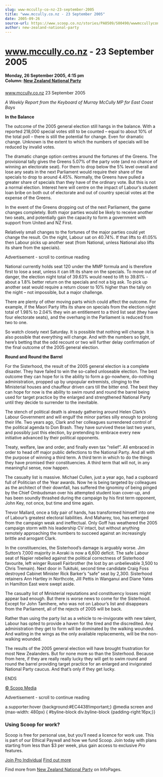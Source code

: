 ```yaml
---
slug: www-mccully-co-nz-23-september-2005
title: "www.mccully.co.nz - 23 September 2005"
date: 2005-09-26
source-url: https://www.scoop.co.nz/stories/PA0509/S00490/wwwmccullyconz-23-september-2005.htm
author: new-zealand-national-party
---
```

www.mccully.co.nz - 23 September 2005
=====================================

**Monday, 26 September 2005, 4:15 pm**  
**Column: [New Zealand National Party](https://info.scoop.co.nz/New_Zealand_National_Party)**

### 

www.mccully.co.nz 23 September 2005

_A Weekly Report from the Keyboard of Murray McCully MP for East Coast Bays_

**In the Balance**

The outcome of the 2005 general election still hangs in the balance. With a reported 218,000 special votes still to be counted – equal to about 10% of the total poll – there is still the potential for change. Even for dramatic change. Unknown is the extent to which the numbers of specials will be reduced by invalid votes.

The dramatic change option centres around the fortunes of the Greens. The provisional tally gives the Greens 5.07% of the party vote (and no chance of winning an electorate seat). For them to drop below the 5% level overall and lose any seats in the next Parliament would require their share of the specials to drop to around 4.45%. Normally, the Greens have pulled a greater share of specials than they have of the ordinary vote. But this is not a normal election. Interest here will centre on the impact of Labour’s student loan bribe on both out of electorate and out of country special votes at the expense of the Greens.

In the event of the Greens dropping out of the next Parliament, the game changes completely. Both major parties would be likely to receive another two seats, and potentially gain the capacity to form a government with support from United and NZ First.

Relatively small changes to the fortunes of the major parties could yet change the result. On the night, Labour sat on 40.74%. If that lifts to 41.05% then Labour picks up another seat (from National, unless National also lifts its share from the specials).

Advertisement - scroll to continue reading





National currently holds seat 120 under the MMP formula and is therefore first to lose a seat, unless it can lift its share on the specials. To move out of danger, the election night total of 39.63% would need to lift to 39.81% - about a 1.8% better return on the specials and not a big ask. To pick up another seat would require a return closer to 10% higher than the tally on the night – not impossible, but a major challenge.

There are plenty of other moving parts which could affect the outcome. For example, if the Maori Party lifts its share on specials from the election night total of 1.98% to 2.04% they win an entitlement to a third list seat (they have four electorate seats), and the overhang in the Parliament is reduced from two to one.

So watch closely next Saturday. It is possible that nothing will change. It is also possible that everything will change. And with the numbers so tight, here’s betting that the odd recount or two will further delay confirmation of the final outcome of the 2005 general election.

**Round and Round the Barrel**

For the Sisterhood, the result of the 2005 general election is a complete disaster. They have failed to win the so-called unloseable election. The best outcome they can hope for is the ability to form a go-nowhere, do-nothing administration, propped up by unpopular extremists, clinging to the Ministerial houses and chauffeur driven cars till the bitter end. The best they can hope for now is the ability to swim round and round the barrel being used for target practice by the enlarged and strengthened National Party until they decide to surrender to the inevitable.

The stench of political death is already gathering around Helen Clark’s Labour Government and will engulf the minor parties silly enough to prolong their life. Two years ago, Clark and her colleagues surrendered control of the political agenda to Don Brash. They have survived these last two years, and possibly just this election, by pretending to embrace every new initiative advanced by their political opponents.

Treaty, welfare, law and order, and finally even tax “relief”. All embraced in order to head off major public defections to the National Party. And all with the purpose of winning a third term. A third term in which to do the things they have promised their constituencies. A third term that will not, in any meaningful sense, now happen.

The casualty list is massive. Michael Cullen, just a year ago, had a cupboard full of Politician of the Year awards. Now he is being targeted by colleagues as the architect of their downfall, has suffered the ignominy of being pinged by the Chief Ombudsman over his attempted student loan cover-up, and has been soundly thrashed during the campaign by his first term opponent, John Key, not once, but time and time again.

Trevor Mallard, once a tidy pair of hands, has transformed himself into one of Labour’s greatest electoral liabilities. And Maharey, too, has emerged from the campaign weak and ineffectual. Only Goff has weathered the 2005 campaign storm with his leadership CV intact, but without anything remotely approaching the numbers to succeed against an increasingly brittle and arrogant Clark.

In the constituencies, the Sisterhood’s damage is arguably worse. Jim Sutton’s 7,000 majority in Aoraki is now a 6,600 deficit. The safe Labour seat of Napier rebelled against the political correctness of Sisterhood favourite, left winger Russell Fairbrother (he lost by an unbelievable 3,500 to Chris Tremain). Next door in Tukituki, second time candidate Craig Foss destroyed Cabinet Minister Rick Barker’s “safe” seat by 2,300. Sisterhood retainers Ann Hartley in Northcote, Jill Pettis in Wanganui and Diane Yates in Hamilton East were swept aside.

The casualty list of Ministerial reputations and constituency losses might appear bad enough. But there is worse news to come for the Sisterhood. Except for John Tamihere, who was not on Labour’s list and disappears from the Parliament, all of the rejects of 2005 will be back.

Rather than using the party list as a vehicle to re-invigorate with new talent, Labour has opted to provide a haven for the tired and the discredited. Any administration they get to form will be dominated by the walking wounded. And waiting in the wings as the only available replacements, will be the non-walking wounded.

The results of the 2005 general election will have brought frustration for most New Zealanders. But for none more so than the Sisterhood. Because from here, if they are really really lucky they will get to swim round and round the barrel providing target practice for an enlarged and invigorated National Party caucus. And that’s only if they get lucky.

ENDS

[© Scoop Media](http://www.scoop.co.nz/about/terms.html)  

Advertisement - scroll to continue reading



a.supporter:hover {background:#EC4438!important;} @media screen and (max-width: 480px) { #byline-block div.byline-block {padding-right:16px;}}

### Using Scoop for work?

Scoop is free for personal use, but you’ll need a licence for work use. This is part of our Ethical Paywall and how we fund Scoop. Join today with plans starting from less than $3 per week, plus gain access to exclusive _Pro_ features.  
  
[Join Pro Individual](https://pro.scoop.co.nz/Individual/?from=ProIn24) [Find out more](https://pro.scoop.co.nz/using-scoop-for-work/?from=ProIn24)

Find more from [New Zealand National Party](https://info.scoop.co.nz/New_Zealand_National_Party) on InfoPages.